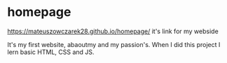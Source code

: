 # homepage
https://mateuszowczarek28.github.io/homepage/ it's link for my webside

It's my first website, abaoutmy and my passion's.
When I did this project I lern basic HTML, CSS and JS.

